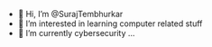 - 👋 Hi, I’m @SurajTembhurkar
- 👀 I’m interested in learning computer related stuff
- 🌱 I’m currently cybersecurity
...

<!---
SurajTembhurkar/SurajTembhurkar is a ✨ special ✨ repository because its `README.md` (this file) appears on your GitHub profile.
You can click the Preview link to take a look at your changes.
--->

